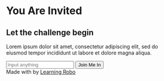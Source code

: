 <!DOCTYPE html
	<u align="center">
<html lang="en" >
<head>

  <meta charset="UTF-8">
  <title>Invite card || learningrobo</title>
  <link rel='stylesheet' href='https://cdn.jsdelivr.net/npm/bulma@0.9.3/css/bulma.min.css'><link rel="stylesheet" href="./style.css">
</head>
<body>
<div class="wrapper">
	<div class="container">
		<div class="columns form_container">
			<div class="column is-half spooky_bg2">
</div>
			<div class="column is-half input_container">
				<h1>You Are Invited</h1>
				<h2>Let the challenge begin</h2>
				<p>Lorem ipsum dolor sit amet, consectetur adipiscing elit, sed do eiusmod tempor incididunt ut labore et dolore magna aliqua. </p>
			<div class="mt-5">
					<input type="text" name="" placeholder="Input anything" style="" id="input" onkeyup="annoy(input);">
	<input type="submit" name="" value="Join Me In" class="submit">
				</div>
				<div class="mt-2 ml-2">
					<span id="error"></span>
				</div>
<div class="credit">Made with <span style="color:tomato;font-size:20px;"></span> by <a  href="https://www.learningrobo.com/">Learning Robo</a></div>
			</div>			<div class="column is-half spooky_bg">
			</div>
		</div>
	</div>
</div>
  <script  src="./script.js"></script>
</body>
</html>

